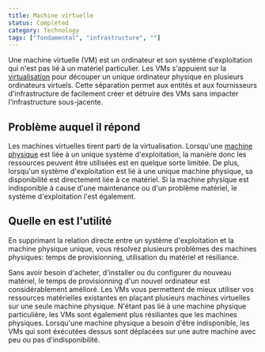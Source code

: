 ```yaml
---
title: Machine virtuelle
status: Completed
category: Technology
tags: ["fondamental", "infrastructure", ""]
---
```


Une machine virtuelle (VM) est un ordinateur et son système d'exploitation
qui n'est pas lié à un matériel particulier.
Les VMs s'appuient sur la [virtualisation](/fr/virtualization/) pour découper un unique ordinateur physique en plusieurs ordinateurs virtuels.
Cette séparation permet aux entités et aux fournisseurs d'infrastructure de
facilement créer et détruire des VMs sans impacter l'infrastructure sous-jacente.

## Problème auquel il répond

Les machines virtuelles tirent parti de la virtualisation.
Lorsqu'une [machine physique](/fr/bare-metal-machine/) est liée à un unique système d'exploitation,
la manière donc les ressources peuvent être utilisées est en quelque sorte limitée.
De plus, lorsqu'un système d'exploitation est lié à une unique machine physique,
sa disponibilité est directement liée à ce matériel.
Si la machine physique est indisponible à cause d'une maintenance ou d'un problème matériel, le système d'exploitation l'est également.

## Quelle en est l'utilité

En supprimant la relation directe entre un système d'exploitation et la machine physique unique,
vous résolvez plusieurs problèmes des machines physiques:
temps de provisionning, utilisation du matériel et résiliance.

Sans avoir besoin d'acheter, d'installer ou du configurer du nouveau matériel, le temps de provisionning d'un nouvel ordinateur est considérablement amélioré.
Les VMs vous permettent de mieux utiliser vos ressources matérielles existantes
en plaçant plusieurs machines virtuelles sur une seule machine physique.
N'étant pas lié à une machine physique particulière, les VMs sont également plus
résiliantes que les machines physiques.
Lorsqu'une machine physique a besoin d'être indisponible,
les VMs qui sont éxécutées dessus sont déplacées sur une autre machine avec peu
ou pas d'indisponibilité.
